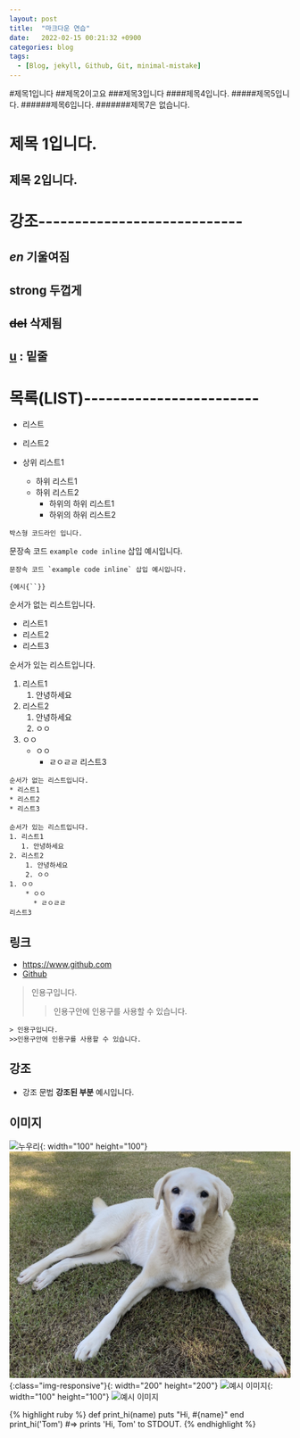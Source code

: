 ```yaml
---
layout: post
title:  "마크다운 연습"
date:   2022-02-15 00:21:32 +0900
categories: blog
tags:
  - [Blog, jekyll, Github, Git, minimal-mistake]
---
```


#제목1입니다
##제목2이고요
###제목3입니다
####제목4입니다.
#####제목5입니다.
######제목6입니다.
#######제목7은 없습니다.

제목 1입니다.
====
제목 2입니다.
--

강조----------------------------
==
<em>en</em> 기울여짐
--
<strong>strong</strong> 두껍게
--
<del>del</del> 삭제됨
--
<u>u</u> : 밑줄
--

목록(LIST)------------------------
==

* 리스트
* 리스트2


* 상위 리스트1
  * 하위 리스트1
  * 하위 리스트2
    * 하위의 하위 리스트1
    * 하위의 하위 리스트2
    
```
박스형 코드라인 입니다.
```


문장속 코드 `example code inline` 삽입 예시입니다.

```
문장속 코드 `example code inline` 삽입 예시입니다.
```
`{예시{``}}`

순서가 없는 리스트입니다.
* 리스트1
* 리스트2
* 리스트3

순서가 있는 리스트입니다.
1. 리스트1
   1. 안녕하세요
2. 리스트2
    1. 안녕하세요
    2. ㅇㅇ
1. ㅇㅇ
    * ㅇㅇ
      * ㄹㅇㄹㄹ
리스트3

```
순서가 없는 리스트입니다.
* 리스트1
* 리스트2
* 리스트3

순서가 있는 리스트입니다.
1. 리스트1
   1. 안녕하세요
2. 리스트2
    1. 안녕하세요
    2. ㅇㅇ
1. ㅇㅇ
    * ㅇㅇ
      * ㄹㅇㄹㄹ
리스트3
```


## 링크

* <https://www.github.com>
* [Github](https://www.github.com)


> 인용구입니다.
>>인용구안에 인용구를 사용할 수 있습니다.
```
> 인용구입니다.
>>인용구안에 인용구를 사용할 수 있습니다.
```
## 강조

* 강조 문법 **강조된 부분** 예시입니다.





## 이미지

![누우리](https://junhyeok-project.github.io/assets/images/my_dog_nuri2.jpg){: width="100" height="100"}
![예시 이미지](/assets/images/my_dog_nuri2.jpg){:class="img-responsive"}{: width="200" height="200"}
![예시 이미지](https://raw.githubusercontent.com/ByungJun25/Wiki/master/Markdown/example_image.jpg){: width="100" height="100"}
![예시 이미지]("/assets/images/my_dog_nuri2.jpg")


{% highlight ruby %}
def print_hi(name)
  puts "Hi, #{name}"
end
print_hi('Tom')
#=> prints 'Hi, Tom' to STDOUT.
{% endhighlight %}

[jekyll-docs]: https://jekyllrb.com/docs/home
[jekyll-gh]:   https://github.com/junhyeok-project
[jekyll-talk]: https://talk.jekyllrb.com/
